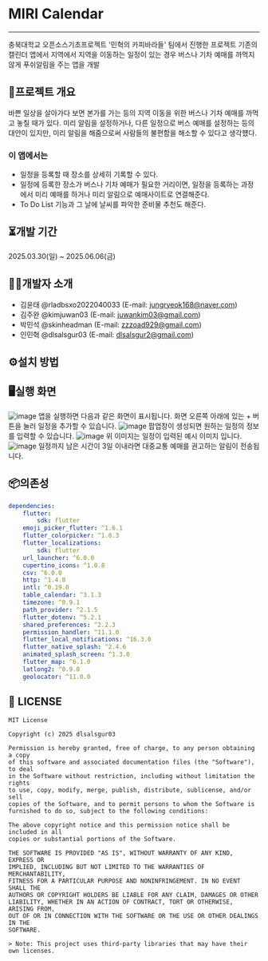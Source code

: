 # MIRI Calendar
---
충북대학교 오픈소스기초프로젝트 '민혁의 카피바라들' 팀에서 진행한 프로젝트
기존의 캘린더 앱에서 지역에서 지역을 이동하는 일정이 있는 경우 버스나 기차 예매를 까먹지 않게 푸쉬알림을 주는 앱을 개발

## 🚀프로젝트 개요
바쁜 일상을 살아가다 보면 본가를 가는 등의 지역 이동을 위한 버스나 기차 예매를 까먹고 놓칠 때가 있다.
미리 알림을 설정하거나, 다른 일정으로 버스 예매를 설정하는 등의 대안이 있지만, 미리 알림을 해줌으로써 사람들의 불편함을 해소할 수 있다고 생각헀다.
### 이 앱에서는
- 일정을 등록할 때 장소를 상세히 기록할 수 있다.
- 일정에 등록한 장소가 버스나 기차 예매가 필요한 거리이면, 일정을 등록하는 과정에서 미리 예매를 하거나 미리 알림으로 예매사이트로 연결해준다.
- To Do List 기능과 그 날에 날씨를 파악한 준비물 추천도 해준다.

## ⏳개발 기간
2025.03.30(일) ~ 2025.06.06(금)

## 👩‍💻개발자 소개
- 김윤태 @rladbsxo2022040033 (E-mail: jungryeok168@naver.com)
- 김주완 @kimjuwan03 (E-mail: juwankim03@gmail.com)
- 박민석 @skinheadman (E-mail: zzzoad929@gmail.com)
- 인민혁 @dlsalsgur03 (E-mail: dlsalsgur2@gmail.com)

## ⚙️설치 방법

## 🖥️실행 화면
![image](image/image0.jpg)
앱을 실행하면 다음과 같은 화면이 표시됩니다.
화면 오른쪽 아래에 있는 + 버튼을 눌러 일정을 추가할 수 있습니다.
![image](image/image2.jpg)
팝업창이 생성되면 원하는 일정의 정보를 입력할 수 있습니다.
![image](image/image1.jpg)
위 이미지는 일정이 입력된 예시 이미지 입니다.
![image](image/image3.jpg)
일정까지 남은 시간이 3일 이내라면 대중교통 예매를 권고하는 알림이 전송됩니다.
## 📦의존성
```yaml
dependencies:
    flutter:
        sdk: flutter
    emoji_picker_flutter: ^1.6.1
    flutter_colorpicker: ^1.0.3
    flutter_localizations:
        sdk: flutter
    url_launcher: ^6.0.0
    cupertino_icons: ^1.0.8
    csv: ^6.0.0
    http: ^1.4.0
    intl: ^0.19.0
    table_calendar: ^3.1.3
    timezone: ^0.9.1
    path_provider: ^2.1.5
    flutter_dotenv: ^5.2.1
    shared_preferences: ^2.2.3
    permission_handler: ^11.1.0
    flutter_local_notifications: ^16.3.0
    flutter_native_splash: ^2.4.6
    animated_splash_screen: ^1.3.0
    flutter_map: ^6.1.0
    latlong2: ^0.9.0
    geolocator: ^11.0.0
```

## 📄 LICENSE
```
MIT License

Copyright (c) 2025 dlsalsgur03

Permission is hereby granted, free of charge, to any person obtaining a copy  
of this software and associated documentation files (the "Software"), to deal  
in the Software without restriction, including without limitation the rights  
to use, copy, modify, merge, publish, distribute, sublicense, and/or sell  
copies of the Software, and to permit persons to whom the Software is  
furnished to do so, subject to the following conditions:

The above copyright notice and this permission notice shall be included in all  
copies or substantial portions of the Software.

THE SOFTWARE IS PROVIDED "AS IS", WITHOUT WARRANTY OF ANY KIND, EXPRESS OR  
IMPLIED, INCLUDING BUT NOT LIMITED TO THE WARRANTIES OF MERCHANTABILITY,  
FITNESS FOR A PARTICULAR PURPOSE AND NONINFRINGEMENT. IN NO EVENT SHALL THE  
AUTHORS OR COPYRIGHT HOLDERS BE LIABLE FOR ANY CLAIM, DAMAGES OR OTHER  
LIABILITY, WHETHER IN AN ACTION OF CONTRACT, TORT OR OTHERWISE, ARISING FROM,  
OUT OF OR IN CONNECTION WITH THE SOFTWARE OR THE USE OR OTHER DEALINGS IN THE  
SOFTWARE.

> Note: This project uses third-party libraries that may have their own licenses.
```